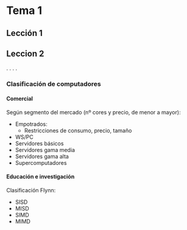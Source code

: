 # Tema 1

## Lección 1

## Leccion 2
.
.
.
.
### Clasificación de computadores

#### Comercial
Según segmento del mercado (nº cores y precio, de menor a mayor):
  - Empotrados:
    - Restricciones de consumo, precio, tamaño
  - WS/PC
  - Servidores básicos
  - Servidores gama media
  - Servidores gama alta
  - Supercomputadores

#### Educación e investigación

Clasificación Flynn:
  - SISD
  - MISD
  - SIMD
  - MIMD
